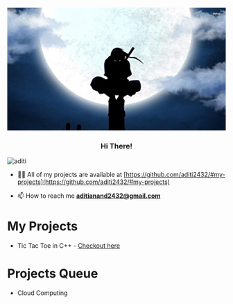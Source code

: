 <head>
  <link rel="stylesheet" href="https://cdn.jsdelivr.net/gh/devicons/devicon@v2.14.0/devicon.min.css">
</head>
<p align="center"> <img src="wall.jpg" alt="wall" /></p>
<h3 align="center">Hi There!</h3>

<p align="left"> <img src="https://komarev.com/ghpvc/?username=aditi2432&label=Profile%20views&color=0e75b6&style=flat" alt="aditi" /> </p>

- 👨‍💻 All of my projects are available at [https://github.com/aditi2432/#my-projects](https://github.com/aditi2432/#my-projects)

- 📫 How to reach me **aditianand2432@gmail.com**

# My Projects
- Tic Tac Toe in C++ - [Checkout here](https://github.com/aditi2432/tic-tac-toe)

# Projects Queue
- Cloud Computing
